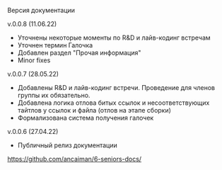 Версия документации

v.0.0.8 (11.06.22)
+ Уточнены некоторые моменты по R&D и лайв-кодинг встречам
+ Уточнен термин Галочка
+ Добавлен раздел "Прочая информация"
+ Minor fixes

v.0.0.7 (28.05.22)
+ Добавлены R&D и лайв-кодинг встречи. Проведение для членов группы их обязательно.
+ Добавлена логика отлова битых ссылок и несоответствующих тайтлов у ссылок и файла
  (отлов на этапе сборки)
+ Формализована система получения галочек

v.0.0.6 (27.04.22)
+ Публичный релиз документации

https://github.com/ancaiman/6-seniors-docs/

